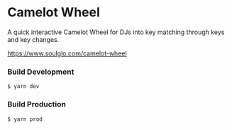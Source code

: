 # Camelot Wheel

A quick interactive Camelot Wheel for DJs into key matching through keys and key changes.

https://www.soulglo.com/camelot-wheel

### Build Development

    $ yarn dev


### Build Production

    $ yarn prod


[comment]: <> (### Lint)

[comment]: <> (    $ yarn lint)

